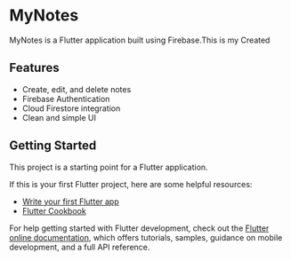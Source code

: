 # MyNotes

MyNotes is a Flutter application built using Firebase.This is my Created

## Features
- Create, edit, and delete notes
- Firebase Authentication
- Cloud Firestore integration
- Clean and simple UI

## Getting Started

This project is a starting point for a Flutter application.

If this is your first Flutter project, here are some helpful resources:

- [Write your first Flutter app](https://docs.flutter.dev/get-started/codelab)
- [Flutter Cookbook](https://docs.flutter.dev/cookbook)

For help getting started with Flutter development, check out the
[Flutter online documentation](https://docs.flutter.dev/), which offers tutorials,
samples, guidance on mobile development, and a full API reference.
